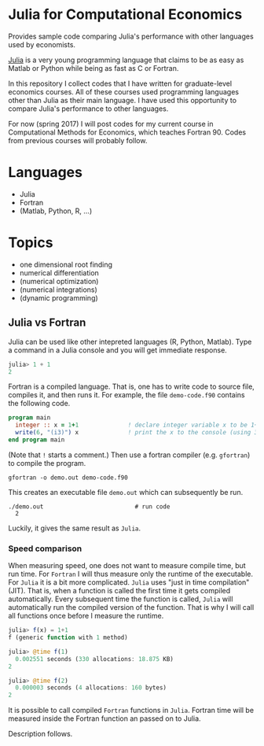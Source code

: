 # Julia for Computational Economics
Provides sample code comparing Julia's performance with other languages used by economists.

[Julia](http://julialang.org) is a very young programming language that claims to be as easy as Matlab or Python while being as fast as C or Fortran.

In this repository I collect codes that I have written for graduate-level economics courses. All of these courses used programming languages other than Julia as their main language. I have used this opportunity to compare Julia's performance to other languages.

For now (spring 2017) I will post codes for my current course in Computational Methods for Economics, which teaches Fortran 90. Codes from previous courses will probably follow.

# Languages
- Julia
- Fortran
- (Matlab, Python, R, ...)

# Topics
- one dimensional root finding
- numerical differentiation
- (numerical optimization)
- (numerical integrations)
- (dynamic programming)

## Julia vs Fortran

Julia can be used like other intepreted languages (R, Python, Matlab). Type a command in a Julia console and you will get immediate response.

```julia
julia> 1 + 1
2
```

Fortran is a compiled language. That is, one has to write code to source file, compiles it, and then runs it.
For example, the file `demo-code.f90` contains the following code.
```fortran
program main
  integer :: x = 1+1              ! declare integer variable x to be 1+1
  write(6, "(i3)") x              ! print the x to the console (using 3 spaces)
end program main
```  
(Note that `!` starts a comment.) Then use a fortran compiler (e.g. `gfortran`) to compile the program.
```shell
gfortran -o demo.out demo-code.f90
```
This creates an executable file `demo.out` which can subsequently be run.
```
./demo.out                          # run code
  2
```
Luckily, it gives the same result as `Julia`.

### Speed comparison

When measuring speed, one does not want to measure compile time, but run time. For `Fortran` I will thus measure only the runtime of the executable. For `Julia` it is a bit more complicated. `Julia` uses "just in time compilation" (JIT). That is, when a function is called the first time it gets compiled automatically. Every subsequent time the function is called, `Julia` will automatically run the compiled version of the function. That is why I will call all functions once before I measure the runtime.

```julia
julia> f(x) = 1+1
f (generic function with 1 method)

julia> @time f(1)
  0.002551 seconds (330 allocations: 18.875 KB)
2

julia> @time f(2)
  0.000003 seconds (4 allocations: 160 bytes)
2
```
It is possible to call compiled `Fortran` functions in
  `Julia`. Fortran time will be measured inside the Fortran function
  an passed on to Julia.
  
  Description follows.
<!-- Furthermore I will measure the spead directly from `Julia`. One can send commands to the shell using ```run(`echo Hello`)```.  -->
<!-- ```julia -->
<!-- julia> @time run(`./demo.out`) -->
<!--   2 -->
<!--   0.009107 seconds (31 allocations: 1.313 KB) -->
<!-- ``` -->

